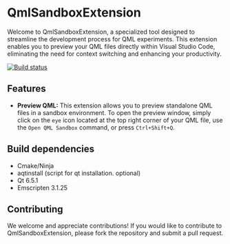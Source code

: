 # QmlSandboxExtension

Welcome to QmlSandboxExtension, a specialized tool designed to streamline
the development process for QML experiments. This extension enables you
to preview your QML files directly within Visual Studio Code, eliminating
the need for context switching and enhancing your productivity.

[![Build status](https://github.com/SavenkovIgor/QmlSandboxExtension/actions/workflows/Build.yml/badge.svg)](https://github.com/SavenkovIgor/QmlSandboxExtension/actions/workflows/Build.yml)

## Features

- **Preview QML:** This extension allows you to preview standalone QML files in
a sandbox environment. To open the preview window, simply click on
the `eye` icon located at the top right corner of your QML file,
use the `Open QML Sandbox` command, or press `Ctrl+Shift+Q`.

## Build dependencies

- Cmake/Ninja
- aqtinstall (script for qt installation. optional)
- Qt 6.5.1
- Emscripten 3.1.25

## Contributing

We welcome and appreciate contributions! If you would like to contribute to
QmlSandboxExtension, please fork the repository and submit a pull request.
